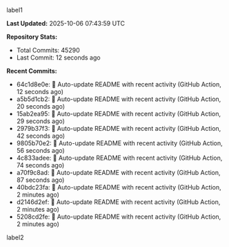 
label1 
<!-- ACTIVITY_START -->
**Last Updated:** 2025-10-06 07:43:59 UTC

**Repository Stats:**
- Total Commits: 45290
- Last Commit: 12 seconds ago

**Recent Commits:**
- 64c1d8e0e: 🤖 Auto-update README with recent activity (GitHub Action, 12 seconds ago)
- a5b5d1cb2: 🤖 Auto-update README with recent activity (GitHub Action, 20 seconds ago)
- 15ab2ea95: 🤖 Auto-update README with recent activity (GitHub Action, 29 seconds ago)
- 2979b37f3: 🤖 Auto-update README with recent activity (GitHub Action, 42 seconds ago)
- 9805b70e2: 🤖 Auto-update README with recent activity (GitHub Action, 56 seconds ago)
- 4c833adee: 🤖 Auto-update README with recent activity (GitHub Action, 74 seconds ago)
- a70f9c8ad: 🤖 Auto-update README with recent activity (GitHub Action, 87 seconds ago)
- 40bdc23fa: 🤖 Auto-update README with recent activity (GitHub Action, 2 minutes ago)
- d2146d2ef: 🤖 Auto-update README with recent activity (GitHub Action, 2 minutes ago)
- 5208cd2fe: 🤖 Auto-update README with recent activity (GitHub Action, 2 minutes ago)
<!-- ACTIVITY_END -->

label2
